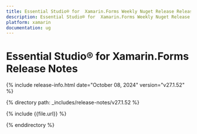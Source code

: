 ```yaml
---
title: Essential Studio® for  Xamarin.Forms Weekly Nuget Release Release Notes  
description: Essential Studio® for  Xamarin.Forms Weekly Nuget Release Release Notes  
platform: xamarin
documentation: ug
---
```


# Essential Studio® for  Xamarin.Forms  Release Notes  

{% include release-info.html date="October 08, 2024"  version="v27.1.52" %} 

{% directory path: _includes/release-notes/v27.1.52 %}

{% include {{file.url}} %}

{% enddirectory %}
